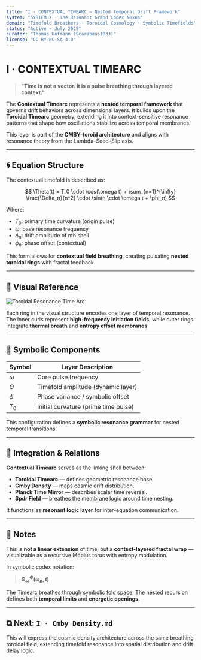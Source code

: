 ```yaml
---
title: "I · CONTEXTUAL TIMEARC — Nested Temporal Drift Framework"
system: "SYSTEM X · The Resonant Grand Codex Nexus"
domain: "Timefold Breathers · Toroidal Cosmology · Symbolic Timefields"
status: "Active · July 2025"
curator: "Thomas Hofmann (Scarabæus1033)"
license: "CC BY-NC-SA 4.0"
---
```



# I · CONTEXTUAL TIMEARC

> **"Time is not a vector. It is a pulse breathing through layered context."**

The **Contextual Timearc** represents a **nested temporal framework** that governs drift behaviors across dimensional layers. It builds upon the **Toroidal Timearc** geometry, extending it into context-sensitive resonance patterns that shape how oscillations stabilize across temporal membranes.

This layer is part of the **CMBY-toroid architecture** and aligns with resonance theory from the Lambda–Seed–Slip axis.

---

## 🌀 Equation Structure

The contextual timefold is described as:

$$
\Theta(t) = T_0 \cdot \cos(\omega t) + \sum_{n=1}^{\infty} \frac{\Delta_n}{n^2} \cdot \sin(n \cdot \omega t + \phi_n)
$$

Where:

* $T_0$: primary time curvature (origin pulse)
* $\omega$: base resonance frequency
* $\Delta_n$: drift amplitude of nth shell
* $\phi_n$: phase offset (contextual)

This form allows for **contextual field breathing**, creating pulsating **nested toroidal rings** with fractal feedback.

---

## 🔹 Visual Reference

![Toroidal Resonance Time Arc](./visuals/Toroidal_Resonance_Time_Arc.png)

Each ring in the visual structure encodes one layer of temporal resonance. The inner curls represent **high-frequency initiation fields**, while outer rings integrate **thermal breath** and **entropy offset membranes**.

---

## 🔹 Symbolic Components

| Symbol   | Layer Description                    |
| -------- | ------------------------------------ |
| $\omega$ | Core pulse frequency                 |
| $\Theta$ | Timefold amplitude (dynamic layer)   |
| $\phi$   | Phase variance / symbolic offset     |
| $T_0$    | Initial curvature (prime time pulse) |

This configuration defines a **symbolic resonance grammar** for nested temporal transitions.

---

## 🔹 Integration & Relations

**Contextual Timearc** serves as the linking shell between:

* **Toroidal Timearc** — defines geometric resonance base.
* **Cmby Density** — maps cosmic drift distribution.
* **Planck Time Mirror** — describes scalar time reversal.
* **Spdr Field** — breathes the membrane logic around time nesting.

It functions as **resonant logic layer** for inter-equation communication.

---

## 🧩 Notes

This is **not a linear extension** of time, but a **context-layered fractal wrap** — visualizable as a recursive Möbius torus with entropy modulation.

In symbolic codex notation:

> **$\Theta_\infty^{\Phi} (\omega_n, t)$**

The Timearc breathes through symbolic fold space. The nested recursion defines both **temporal limits** and **energetic openings**.

---

## ⧉ Next: `I · Cmby Density.md`

This will express the cosmic density architecture across the same breathing toroidal field, extending timefold resonance into spatial distribution and drift delay logic.
